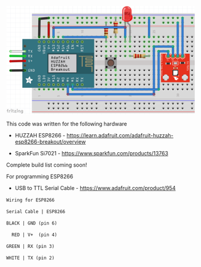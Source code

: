 ![Fritzing wiring diagram](https://raw.githubusercontent.com/radmagnetman/HouseSensors/master/houseTandRHWireless/houseTandRHWireless.png)

This code was written for the following hardware

* HUZZAH ESP8266 - https://learn.adafruit.com/adafruit-huzzah-esp8266-breakout/overview

* SparkFun Si7021 - https://www.sparkfun.com/products/13763

Complete build list coming soon!

For programming ESP8266

* USB to TTL Serial Cable - https://www.adafruit.com/product/954

``Wiring for ESP8266``

``Serial Cable | ESP8266``

``BLACK | GND (pin 6)``

``  RED | V+  (pin 4)``
  
``GREEN | RX (pin 3)``

``WHITE | TX (pin 2)``

